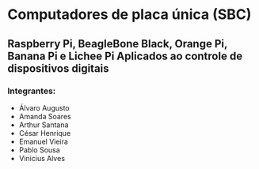 <!-- _class: lead -->

# Computadores de placa única (SBC)  
## Raspberry Pi, BeagleBone Black, Orange Pi, Banana Pi e Lichee Pi Aplicados ao controle de dispositivos digitais

### Integrantes:
- Álvaro Augusto
- Amanda Soares
- Arthur Santana
- César Henrique
- Emanuel Vieira
- Pablo Sousa
- Vinicius Alves
